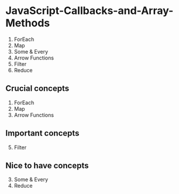 # JavaScript-Callbacks-and-Array-Methods

1. ForEach
2. Map
3. Some & Every
4. Arrow Functions
5. Filter
6. Reduce

## Crucial concepts

1. ForEach
2. Map
4. Arrow Functions

## Important concepts

5. Filter

## Nice to have concepts

3. Some & Every
6. Reduce